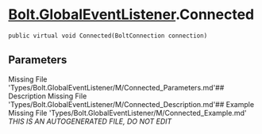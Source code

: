 # [Bolt.GlobalEventListener](Types/Bolt.GlobalEventListener.md).Connected
`public virtual void Connected(BoltConnection connection)`
## Parameters
Missing File 'Types/Bolt.GlobalEventListener/M/Connected_Parameters.md'## Description
Missing File 'Types/Bolt.GlobalEventListener/M/Connected_Description.md'## Example
Missing File 'Types/Bolt.GlobalEventListener/M/Connected_Example.md'
*THIS IS AN AUTOGENERATED FILE, DO NOT EDIT*
